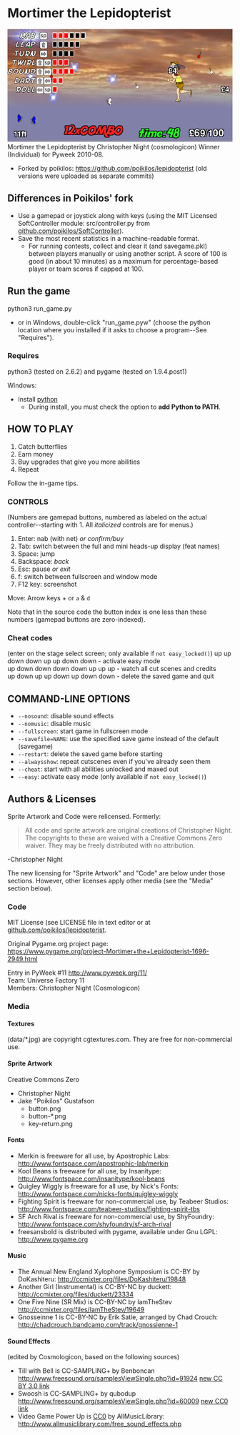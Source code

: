 # Mortimer the Lepidopterist
![screenshot](screenshot.png)
Mortimer the Lepidopterist by Christopher Night (cosmologicon) Winner (Individual) for Pyweek 2010-08.<br/>
- Forked by poikilos: <https://github.com/poikilos/lepidopterist>
  (old versions were uploaded as separate commits)


## Differences in Poikilos' fork
- Use a gamepad or joystick along with keys (using the MIT Licensed SoftController module: src/controller.py from [github.com/poikilos/SoftController](https://github.com/poikilos/SoftController)).
- Save the most recent statistics in a machine-readable format.
  - For running contests, collect and clear it (and savegame.pkl) between players manually or using another script.
    A score of 100 is good (in about 10 minutes) as a maximum for percentage-based player or team scores if capped at 100.


## Run the game
python3 run_game.py
- or in Windows, double-click "run_game.pyw" (choose the python location where you installed if it asks to choose a program--See "Requires").

### Requires
python3 (tested on 2.6.2) and pygame (tested on 1.9.4.post1)

Windows:
- Install [python](https://www.python.org/downloads/)
  - During install, you must check the option to **add Python to PATH**.


## HOW TO PLAY
1. Catch butterflies
2. Earn money
3. Buy upgrades that give you more abilities
4. Repeat

Follow the in-game tips.

### CONTROLS
(Numbers are gamepad buttons, numbered as labeled on the actual controller--starting with 1. All *italicized* controls are for menus.)
1. Enter: nab (with net) *or confirm/buy*
2. Tab: switch between the full and mini heads-up display (feat names)
3. Space: jump
4. Backspace: *back*
5. Esc: pause *or exit*
6. f: switch between fullscreen and window mode
7. F12 key: screenshot

Move: Arrow keys + or `a` & `d`<br/>

Note that in the source code the button index is one less than these numbers (gamepad buttons are zero-indexed).

### Cheat codes
(enter on the stage select screen; only available if `not easy_locked()`)
up up down down up up down down - activate easy mode<br/>
up down down down down up up up - watch all cut scenes and credits<br/>
up down up up down up down down - delete the saved game and quit


## COMMAND-LINE OPTIONS
* `--nosound`: disable sound effects
* `--nomusic`: disable music
* `--fullscreen`: start game in fullscreen mode
* `--savefile=NAME`: use the specified save game instead of the default (savegame)
* `--restart`: delete the saved game before starting
* `--alwaysshow`: repeat cutscenes even if you've already seen them
* `--cheat`: start with all abilities unlocked and maxed out
* `--easy`: activate easy mode (only available if `not easy_locked()`)


## Authors & Licenses

Sprite Artwork and Code were relicensed. Formerly:
> All code and sprite artwork are original creations of Christopher Night.
> The copyrights to these are waived with a Creative Commons Zero waiver.
> They may be freely distributed with no attribution.

-Christopher Night

The new licensing for "Sprite Artwork" and "Code" are below under those sections. However, other licenses apply other media (see the "Media" section below).

### Code
MIT License (see LICENSE file in text editor or at [github.com/poikilos/lepidopterist](https://github.com/poikilos/lepidopterist/blob/master/LICENSE).

Original Pygame.org project page:<br/>
<https://www.pygame.org/project-Mortimer+the+Lepidopterist-1696-2949.html><br/>

Entry in PyWeek #11  <http://www.pyweek.org/11/><br/>
Team: Universe Factory 11<br/>
Members: Christopher Night (Cosmologicon)<br/>

### Media

#### Textures
(data/*.jpg) are copyright cgtextures.com.
They are free for non-commercial use.

#### Sprite Artwork
Creative Commons Zero
- Christopher Night
- Jake "Poikilos" Gustafson
  - button.png
  - button-*.png
  - key-return.png

#### Fonts
* Merkin is freeware for all use, by Apostrophic Labs: <http://www.fontspace.com/apostrophic-lab/merkin>
* Kool Beans is freeware for all use, by Insanitype: <http://www.fontspace.com/insanitype/kool-beans>
* Quigley Wiggly is freeware for all use, by Nick's Fonts: <http://www.fontspace.com/nicks-fonts/quigley-wiggly>
* Fighting Spirit is freeware for non-commercial use, by Teabeer Studios: <http://www.fontspace.com/teabeer-studios/fighting-spirit-tbs>
* SF Arch Rival is freeware for non-commercial use, by ShyFoundry: <http://www.fontspace.com/shyfoundry/sf-arch-rival>
* freesansbold is distributed with pygame, available under Gnu LGPL: <http://www.pygame.org>

#### Music
* The Annual New England Xylophone Symposium is CC-BY by DoKashiteru: <http://ccmixter.org/files/DoKashiteru/19848>
* Another Girl (Instrumental) is CC-BY-NC by duckett: <http://ccmixter.org/files/duckett/23334>
* One Five Nine (SR Mix) is CC-BY-NC by IamTheStev <http://ccmixter.org/files/IamTheStev/19649>
* Gnosseinne 1 is CC-BY-NC by Erik Satie, arranged by Chad Crouch: <http://chadcrouch.bandcamp.com/track/gnossienne-1>

#### Sound Effects
(edited by Cosmologicon, based on the following sources)
* Till with Bell is CC-SAMPLING+ by Benboncan <http://www.freesound.org/samplesViewSingle.php?id=91924> [new CC BY 3.0 link](https://freesound.org/people/Benboncan/sounds/91924/)
* Swoosh is CC-SAMPLING+ by qubodup <http://www.freesound.org/samplesViewSingle.php?id=60009> [new CC0 link](https://freesound.org/people/qubodup/sounds/60009/)
* Video Game Power Up is [CC0](https://creativecommons.org/publicdomain/zero/1.0/) by AllMusicLibrary: <http://www.allmusiclibrary.com/free_sound_effects.php>


